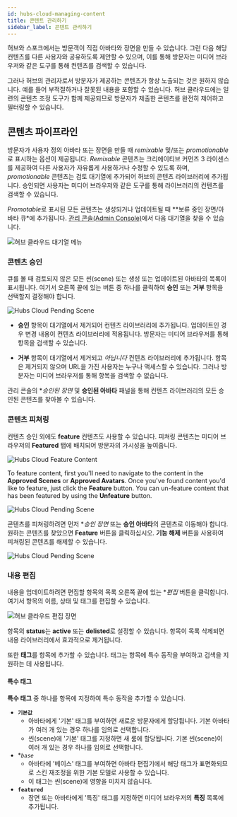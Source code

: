```yaml
---
id: hubs-cloud-managing-content
title: 콘텐트 관리하기
sidebar_label: 콘텐트 관리하기
---
```


허브와 스포크에서는 방문객이 직접 아바타와 장면을 만들 수 있습니다. 그런 다음 해당 컨텐츠를 다른 사용자와 공유하도록 제안할 수 있으며, 이를 통해 방문자는 미디어 브라우저와 같은 도구를 통해 컨텐츠를 검색할 수 있습니다.

그러나 허브의 관리자로서 방문자가 제공하는 콘텐츠가 항상 노출되는 것은 원하지 않습니다. 예를 들어 부적절하거나 잘못된 내용을 포함할 수 있습니다. 허브 클라우드에는 일련의 콘텐츠 조정 도구가 함께 제공되므로 방문자가 제출한 콘텐츠를 완전히 제어하고 필터링할 수 있습니다.

## 콘텐츠 파이프라인

방문자가 사용자 정의 아바타 또는 장면을 만들 때 *remixable* 및/또는 *promotionable*로 표시하는 옵션이 제공됩니다. *Remixable* 콘텐츠는 크리에이티브 커먼즈 3 라이센스를 제공하여 다른 사용자가 자유롭게 사용하거나 수정할 수 있도록 하며, *promotionable* 콘텐츠는 검토 대기열에 추가되어 허브의 콘텐츠 라이브러리에 추가됩니다. 승인되면 사용자는 미디어 브라우저와 같은 도구를 통해 라이브러리의 컨텐츠를 검색할 수 있습니다.

*Promotable*로 표시된 모든 콘텐츠는 생성되거나 업데이트될 때 **보류 중인 장면/아바타 큐*에 추가됩니다. [관리 콘솔(Admin Console)](hubs-cloud-getting-started.md)에서 다음 대기열을 찾을 수 있습니다.

![허브 클라우드 대기열 메뉴](../website/static/img/hubs-cloud-pending-queue-menu.jpeg)

### 콘텐츠 승인

큐를 볼 때 검토되지 않은 모든 씬(scene) 또는 생성 또는 업데이트된 아바타의 목록이 표시됩니다. 여기서 오른쪽 끝에 있는 버튼 중 하나를 클릭하여 **승인** 또는 **거부** 항목을 선택할지 결정해야 합니다.

![Hubs Cloud Pending Scene](../website/static/img/hubs-cloud-pending-scene.jpeg)

- **승인** 항목이 대기열에서 제거되어 컨텐츠 라이브러리에 추가됩니다. 업데이트인 경우 변경 내용이 컨텐츠 라이브러리에 적용됩니다. 방문자는 미디어 브라우저를 통해 항목을 검색할 수 있습니다.

- **거부** 항목이 대기열에서 제거되고 *아닙니다* 컨텐츠 라이브러리에 추가됩니다. 항목은 제거되지 않으며 URL을 가진 사용자는 누구나 액세스할 수 있습니다. 그러나 방문자는 미디어 브라우저를 통해 항목을 검색할 수 없습니다.

관리 콘솔의 **승인된 장면* 및 **승인된 아바타** 패널을 통해 컨텐츠 라이브러리의 모든 승인된 콘텐츠를 찾아볼 수 있습니다.

### 콘텐츠 피쳐링

컨텐츠 승인 외에도 **feature** 컨텐츠도 사용할 수 있습니다. 피쳐링 콘텐츠는 미디어 브라우저의 **Featured** 탭에 배치되어 방문자의 가시성을 높여줍니다.

![Hubs Cloud Feature Content](../../website/static/img/hubs-cloud-feature.jpeg)

To feature content, first you'll need to navigate to the content in the **Approved Scenes** or **Approved Avatars**. Once you've found content you'd like to feature, just click the **Feature** button. You can un-feature content that has been featured by using the **Unfeature** button.

![Hubs Cloud Pending Scene](../website/static/img/hubs-cloud-approved-scene.jpeg)

콘텐츠를 피쳐링하려면 먼저 **승인 장면* 또는 **승인 아바타**의 콘텐츠로 이동해야 합니다. 원하는 콘텐츠를 찾았으면 **Feature** 버튼을 클릭하십시오. **기능 해제** 버튼을 사용하여 피쳐링된 콘텐츠를 해제할 수 있습니다.

![Hubs Cloud Pending Scene](../website/static/img/hubs-cloud-approved-scene.jpeg)

### 내용 편집

내용을 업데이트하려면 편집할 항목의 목록 오른쪽 끝에 있는 **편집* 버튼을 클릭합니다. 여기서 항목의 이름, 상태 및 태그를 편집할 수 있습니다.

![허브 클라우드 편집 장면](../website/static/img/hubs-cloud-edit-scene.jpeg)

항목의 **status**는 **active** 또는 **delisted**로 설정할 수 있습니다. 항목이 목록 삭제되면 내용 라이브러리에서 효과적으로 제거됩니다.

또한 **태그**를 항목에 추가할 수 있습니다. 태그는 항목에 특수 동작을 부여하고 검색을 지원하는 데 사용됩니다.

#### 특수 태그

**특수 태그** 중 하나를 항목에 지정하여 특수 동작을 추가할 수 있습니다.

- **`기본값`**
    - 아바타에게 '기본' 태그를 부여하면 새로운 방문자에게 할당됩니다. 기본 아바타가 여러 개 있는 경우 하나를 임의로 선택합니다.
    - 씬(scene)에 '기본' 태그를 지정하면 새 룸에 할당됩니다. 기본 씬(scene)이 여러 개 있는 경우 하나를 임의로 선택합니다.
- **`base`*
    - 아바타에 '베이스' 태그를 부여하면 아바타 편집기에서 해당 태그가 표면화되므로 스킨 재조정을 위한 기본 모델로 사용할 수 있습니다.
    - 이 태그는 씬(scene)에 영향을 미치지 않습니다.
- **`featured`**
    - 장면 또는 아바타에게 '특징' 태그를 지정하면 미디어 브라우저의 **특징** 목록에 추가됩니다.